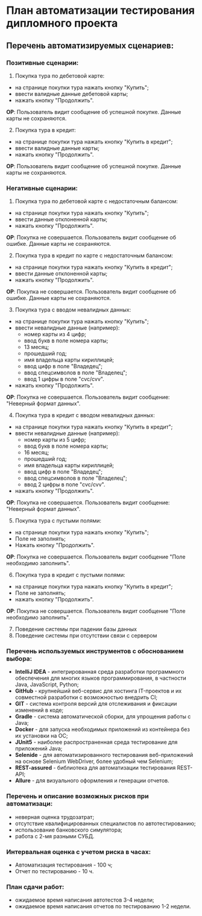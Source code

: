 # План автоматизации тестирования дипломного проекта

## Перечень автоматизируемых сценариев:

### Позитивные сценарии:

1. Покупка тура по дебетовой карте:
- на странице покупки тура нажать кнопку "Купить";
- ввести валидные данные дебетовой карты;
- нажать кнопку "Продолжить".

**ОР**: Пользователь видит сообщение об успешной покупке. Данные карты не сохраняются.

2. Покупка тура в кредит:
- на странице покупки тура нажать кнопку "Купить в кредит";
- ввести валидные данные карты;
- нажать кнопку "Продолжить".

**ОР**: Пользователь видит сообщение об успешной покупке. Данные карты не сохраняются.

### Негативные сценарии:

1. Покупка тура по дебетовой карте с недостаточным балансом:
- на странице покупки тура нажать кнопку "Купить";
- ввести данные отклоненной карты;
- нажать кнопку "Продолжить".

**ОР**: Покупка не совершается. Пользователь видит сообщение об ошибке. Данные карты не сохраняются.

2. Покупка тура в кредит по карте с недостаточным балансом:
- на странице покупки тура нажать кнопку "Купить в кредит";
- ввести данные отклоненной карты;
- нажать кнопку "Продолжить".

**ОР**: Покупка не совершается. Пользователь видит сообщение об ошибке. Данные карты не сохраняются.

3. Покупка тура с вводом невалидных данных:
- на странице покупки тура нажать кнопку "Купить";
- ввести невалидные данные (например):
    - номер карты из 4 цифр;
    - ввод букв в поле номера карты;
    - 13 месяц;
    - прошедший год;
    - имя владельца карты кириллицей;
    - ввод цифр в поле "Владедец";
    - ввод спецсимволов в поле "Владелец";
    - ввод 1 цифры в поле "cvc/cvv".
- нажать кнопку "Продолжить".

**ОР**: Покупка не совершается. Пользователь видит сообщение: "Неверный формат данных".

4. Покупка тура в кредит с вводом невалидных данных:
- на странице покупки тура нажать кнопку "Купить в кредит";
- ввести невалидные данные (например):
    - номер карты из 5 цифр;
    - ввод букв в поле номера карты;
    - 16 месяц;
    - прошедший год;
    - имя владельца карты кириллицей;
    - ввод цифр в поле "Владедец";
    - ввод спецсимволов в поле "Владелец";
    - ввод 2 цифры в поле "cvc/cvv".
- нажать кнопку "Продолжить".

**ОР**: Покупка не совершается. Пользователь видит сообщение: "Неверный формат данных".

5. Покупка тура с пустыми полями:
- на странице покупки тура нажать кнопку "Купить";
- Поле не заполнять;
- Нажать кнопку "Продолжить".

**ОР**: Покупка не совершается. Пользователь видит сообщение "Поле необходимо заполнить".

6. Покупка тура в кредит с пустыми полями:
- на странице покупки тура нажать кнопку "Купить в кредит";
- Поле не заполнять;
- нажать кнопку "Продолжить".

**ОР**: Покупка не совершается. Пользователь видит сообщение "Поле необходимо заполнить".

7. Поведение системы при падении базы данных
8. Поведение системы при отсутствии связи с сервером

### Перечень используемых инструментов с обоснованием выбора:

- **IntelliJ IDEA** - интегрированная среда разработки программного обеспечения для многих языков программирования, в частности Java, JavaScript, Python;
- **GitHub** - крупнейший веб-сервис для хостинга IT-проектов и их совместной разработки с возможностью внедрить CI;
- **GIT** - система контроля версий для отслеживания и фиксации изменений в коде;
- **Gradle** - система автоматической сборки, для упрощения работы с Java;
- **Docker** - для запуска необходимых приложений из контейнера без их установки на ОС;
- **JUnit5** - наиболее распространенная среда тестирование для приложений Java;
- **Selenide** - для автоматизированного тестирования веб-приложений на основе Selenium WebDriver, более удобный чем Selenium;
- **REST-assured** - библиотека для автоматизации тестирования REST-API;
- **Allure** - для визуального оформления и генерации отчетов.

### Перечень и описание возможных рисков при автоматизаци:

- неверная оценка трудозатрат;
- отсутствие квалифицированных специалистов по автотестированию;
- использование банковского симулятора;
- работа с 2-мя разными СУБД.

### Интервальная оценка с учетом риска в часах:

- Автоматизация тестирования - 100 ч;
- Отчет по тестированию - 10 ч.

### План сдачи работ:

- ожидаемое время написания автотестов 3-4 недели;
- ожидаемое время написания отчетов по тестированию 1-2 недели.
